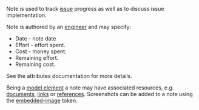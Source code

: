 Note is used to track [issue](Issue.html) progress as well as to discuss issue implementation.

Note is authored by an [engineer](Engineer.html) and may specify:

* Date - note date
* Effort - effort spent. 
* Cost - money spent.
* Remaining effort.
* Remaining cost.

See the attributes documentation for more details. 

Being a [model element](ModelElement.html) a note may have associated resources, e.g. [documents](Document.html), [links](Link.html) or [references](Reference.html).
Screenshots can be added to a note using the [embedded-image](ModelElement.html#replacement-tokens-interpolation) token.